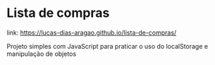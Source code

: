 # Lista de compras

link: https://lucas-dias-aragao.github.io/lista-de-compras/

Projeto simples com JavaScript para praticar o uso do localStorage e manipulação de objetos
